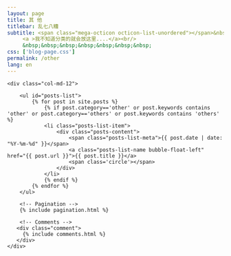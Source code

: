 ```yaml
---
layout: page
title: 其 他
titlebar: 乱七八糟
subtitle: <span class="mega-octicon octicon-list-unordered"></span>&nbsp;&nbsp;
     <a >我不知道分类的就会放这里....</a><br/>
     &nbsp;&nbsp;&nbsp;&nbsp;&nbsp;&nbsp;&nbsp;
css: ['blog-page.css']
permalink: /other
lang: en
---
```



<div class="row">

    <div class="col-md-12">
    
        <ul id="posts-list">
            {% for post in site.posts %}
                {% if post.category=='other' or post.keywords contains 'other' or post.category=='others' or post.keywords contains 'others' %}
                <li class="posts-list-item">
                    <div class="posts-content">
                        <span class="posts-list-meta">{{ post.date | date: "%Y-%m-%d" }}</span>
                        <a class="posts-list-name bubble-float-left" href="{{ post.url }}">{{ post.title }}</a>
                        <span class='circle'></span>
                    </div>
                </li>
                {% endif %}
            {% endfor %}
        </ul> 
    
        <!-- Pagination -->
        {% include pagination.html %}
    
        <!-- Comments -->
       <div class="comment">
         {% include comments.html %}
       </div>
    </div>

</div>
<script>
    $(document).ready(function(){

        // Enable bootstrap tooltip
        $("body").tooltip({ selector: '[data-toggle=tooltip]' });
    
    });
</script>